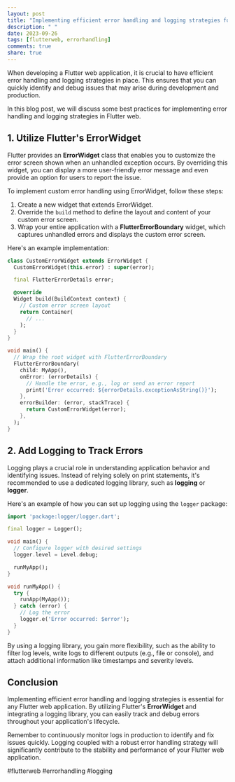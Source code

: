 ```yaml
---
layout: post
title: "Implementing efficient error handling and logging strategies for Flutter web"
description: " "
date: 2023-09-26
tags: [flutterweb, errorhandling]
comments: true
share: true
---
```


When developing a Flutter web application, it is crucial to have efficient error handling and logging strategies in place. This ensures that you can quickly identify and debug issues that may arise during development and production.

In this blog post, we will discuss some best practices for implementing error handling and logging strategies in Flutter web.

## 1. Utilize Flutter's ErrorWidget

Flutter provides an **ErrorWidget** class that enables you to customize the error screen shown when an unhandled exception occurs. By overriding this widget, you can display a more user-friendly error message and even provide an option for users to report the issue.

To implement custom error handling using ErrorWidget, follow these steps:

1. Create a new widget that extends ErrorWidget.
2. Override the `build` method to define the layout and content of your custom error screen.
3. Wrap your entire application with a **FlutterErrorBoundary** widget, which captures unhandled errors and displays the custom error screen.

Here's an example implementation:

```dart
class CustomErrorWidget extends ErrorWidget {
  CustomErrorWidget(this.error) : super(error);

  final FlutterErrorDetails error;

  @override
  Widget build(BuildContext context) {
    // Custom error screen layout
    return Container(
      // ...
    );
  }
}

void main() {
  // Wrap the root widget with FlutterErrorBoundary
  FlutterErrorBoundary(
    child: MyApp(),
    onError: (errorDetails) {
      // Handle the error, e.g., log or send an error report
      print('Error occurred: ${errorDetails.exceptionAsString()}');
    },
    errorBuilder: (error, stackTrace) {
      return CustomErrorWidget(error);
    },
  );
}
```

## 2. Add Logging to Track Errors

Logging plays a crucial role in understanding application behavior and identifying issues. Instead of relying solely on print statements, it's recommended to use a dedicated logging library, such as **logging** or **logger**.

Here's an example of how you can set up logging using the `logger` package:

```dart
import 'package:logger/logger.dart';

final logger = Logger();

void main() {
  // Configure logger with desired settings
  logger.level = Level.debug;

  runMyApp();
}

void runMyApp() {
  try {
    runApp(MyApp());
  } catch (error) {
    // Log the error
    logger.e('Error occurred: $error');
  }
}
```

By using a logging library, you gain more flexibility, such as the ability to filter log levels, write logs to different outputs (e.g., file or console), and attach additional information like timestamps and severity levels.

## Conclusion

Implementing efficient error handling and logging strategies is essential for any Flutter web application. By utilizing Flutter's **ErrorWidget** and integrating a logging library, you can easily track and debug errors throughout your application's lifecycle.

Remember to continuously monitor logs in production to identify and fix issues quickly. Logging coupled with a robust error handling strategy will significantly contribute to the stability and performance of your Flutter web application.

#flutterweb #errorhandling #logging